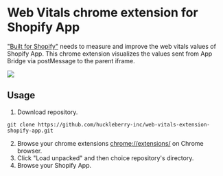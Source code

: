 # Web Vitals chrome extension for Shopify App

["Built for Shopify"](https://shopify.dev/docs/apps/store/built-for-shopify) needs to measure and improve the web vitals values of Shopify App.
This chrome extension visualizes the values sent from App Bridge via postMessage to the parent iframe.

![](https://github.com/huckleberry-inc/web-vitals-extension-shopify-app/assets/189824/011c8520-cb38-43e1-8523-c557bc550bdc)


## Usage

1. Download repository.

```
git clone https://github.com/huckleberry-inc/web-vitals-extension-shopify-app.git
```

2. Browse your chrome extensions [chrome://extensions/](chrome://extensions/) on Chrome browser.
3. Click "Load unpacked" and then choice repository's directory.
4. Browse your Shopify App.